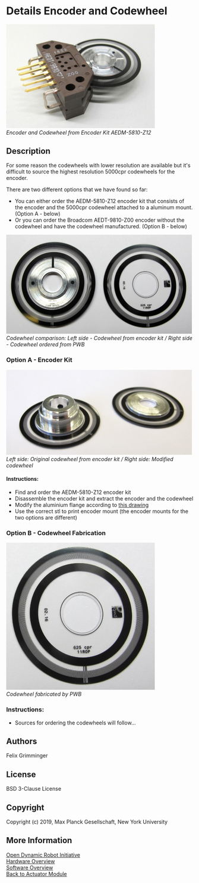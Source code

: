 Details Encoder and Codewheel
=======================

<img src="../images/broadcom_encoder_1.jpg" width="400"> <br>*Encoder and Codewheel from Encoder Kit AEDM-5810-Z12*  

Description
------------
For some reason the codewheels with lower resolution are available but it's difficult to source the highest resolution 5000cpr codewheels for the encoder.

There are two different options that we have found so far:
* You can either order the AEDM-5810-Z12 encoder kit that consists of the encoder and the 5000cpr codewheel attached to a aluminum mount. (Option A - below)  
* Or you can order the Broadcom AEDT-9810-Z00 encoder without the codewheel and have the codewheel manufactured. (Option B - below)

<img src="../images/code_wheel_comparison.jpg" width="500"> <br>*Codewheel comparison: Left side - Codewheel from encoder kit / Right side - Codewheel ordered from PWB*

### Option A - Encoder Kit

<img src="../images/code_wheel_modification_1.jpg" width="500"> <br>*Left side: Original codewheel from encoder kit / Right side: Modified codewheel*

#### Instructions:
* Find and order the AEDM-5810-Z12 encoder kit
* Disassemble the encoder kit and extract the encoder and the codewheel
* Modify the aluminium flange according to [this drawing](../drawings/codewheel_modification.PDF)
* Use the correct stl to print encoder mount (the encoder mounts for the two options are different)


### Option B - Codewheel Fabrication
<img src="../images/code_wheel_pwb_1.jpg" width="400"> <br>*Codewheel fabricated by PWB*  

### Instructions:

* Sources for ordering the codewheels will follow...

Authors
--------
Felix Grimminger

License
-------
BSD 3-Clause License

Copyright
-----------
Copyright (c) 2019, Max Planck Gesellschaft, New York University

More Information
----------------
[Open Dynamic Robot Initiative](https://open-dynamic-robot-initiative.github.io)  
[Hardware Overview](../../README.md)  
[Software Overview](https://github.com/open-dynamic-robot-initiative/open-dynamic-robot-initiative.github.io/wiki/Open-Dynamic-Robot-Initiative-Documentation)  
[Back to Actuator Module](../README.md)
